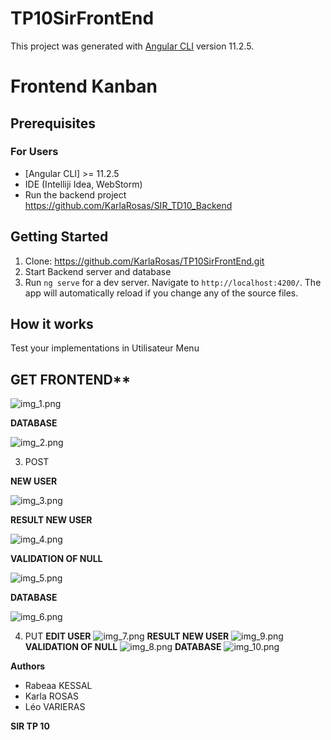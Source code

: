 # TP10SirFrontEnd

This project was generated with [Angular CLI](https://github.com/angular/angular-cli) version 11.2.5.

# Frontend Kanban
## Prerequisites
### For Users
*  [Angular CLI] >= 11.2.5
* IDE  (Intelliji Idea, WebStorm)
* Run the backend project https://github.com/KarlaRosas/SIR_TD10_Backend 


## Getting Started
1. Clone: https://github.com/KarlaRosas/TP10SirFrontEnd.git
2. Start Backend server and database
3. Run `ng serve` for a dev server. Navigate to `http://localhost:4200/`. The app will automatically reload if you change any of the source files.

## How it works

Test your implementations in Utilisateur Menu

## GET FRONTEND**
   
![img_1.png](img_1.png)
   
**DATABASE**
   
![img_2.png](img_2.png)
   
   
3. POST
   
**NEW USER**
   
![img_3.png](img_3.png)
  
**RESULT NEW USER**

![img_4.png](img_4.png)
  
**VALIDATION OF NULL**

![img_5.png](img_5.png)
  
**DATABASE**

![img_6.png](img_6.png)
   
4. PUT
   **EDIT USER**
   ![img_7.png](img_7.png)
   **RESULT NEW USER**
   ![img_9.png](img_9.png)
   **VALIDATION OF NULL**
   ![img_8.png](img_8.png)
   **DATABASE**
   ![img_10.png](img_10.png)
   
   
**Authors**

* Rabeaa KESSAL
* Karla ROSAS
* Léo VARIERAS

**SIR TP 10**
